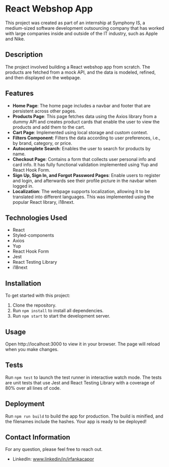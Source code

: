 # React Webshop App

This project was created as part of an internship at Symphony IS, a medium-sized software development outsourcing company that has worked with large companies inside and outside of the IT industry, such as Apple and Nike.

## Description

The project involved building a React webshop app from scratch. The products are fetched from a mock API, and the data is modeled, refined, and then displayed on the webpage.

## Features

- **Home Page**: The home page includes a navbar and footer that are persistent across other pages.
- **Products Page**: This page fetches data using the Axios library from a dummy API and creates product cards that enable the user to view the products and add them to the cart.
- **Cart Page**: Implemented using local storage and custom context.
- **Filters Component**: Filters the data according to user preferences, i.e., by brand, category, or price.
- **Autocomplete Search**: Enables the user to search for products by name.
- **Checkout Page**: Contains a form that collects user personal info and card info. It has fully functional validation implemented using Yup and React Hook Form.
- **Sign Up, Sign In, and Forgot Password Pages**: Enable users to register and login, and afterwards see their profile picture in the navbar when logged in.
- **Localization**: The webpage supports localization, allowing it to be translated into different languages. This was implemented using the popular React library, i18next.

## Technologies Used

- React
- Styled-components
- Axios
- Yup
- React Hook Form
- Jest
- React Testing Library
- i18next

## Installation

To get started with this project:

1. Clone the repository.
2. Run `npm install` to install all dependencies.
3. Run `npm start` to start the development server.

## Usage

Open http://localhost:3000 to view it in your browser. The page will reload when you make changes.

## Tests

Run `npm test` to launch the test runner in interactive watch mode. The tests are unit tests that use Jest and React Testing Library with a coverage of 80% over all lines of code.

## Deployment

Run `npm run build` to build the app for production. The build is minified, and the filenames include the hashes. Your app is ready to be deployed!

## Contact Information

For any question, please feel free to reach out.

- LinkedIn: www.linkedin/in/irfankacapor
